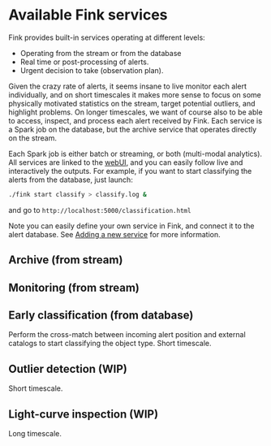 # Available Fink services

Fink provides built-in services operating at different levels:

- Operating from the stream or from the database
- Real time or post-processing of alerts.
- Urgent decision to take (observation plan).

Given the crazy rate of alerts, it seems insane to live monitor each alert individually, and on short timescales it makes more sense to focus on some physically motivated statistics on the stream, target potential outliers, and highlight problems. On longer timescales, we want of course also to be able to access, inspect, and process each alert received by Fink. Each service is a Spark job on the database, but the archive service that operates directly on the stream.

Each Spark job is either batch or streaming, or both (multi-modal analytics). All services are linked to the [webUI](webui.md), and you can easily follow live and interactively the outputs. For example, if you want to start classifying the alerts from the database, just launch:

```bash
./fink start classify > classify.log &
```

and go to `http://localhost:5000/classification.html`

Note you can easily define your own service in Fink, and connect it to the alert database. See [Adding a new service](adding-new-service.md) for more information.

## Archive (from stream)

## Monitoring (from stream)

## Early classification (from database)

Perform the cross-match between incoming alert position and external catalogs to start classifying the object type. Short timescale.

## Outlier detection (WIP)
Short timescale.

## Light-curve inspection (WIP)
Long timescale.
